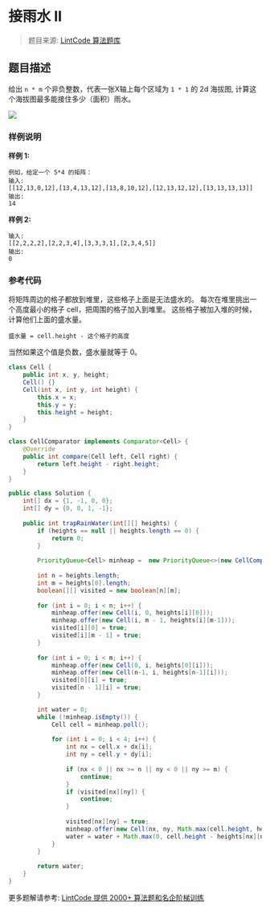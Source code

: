 # 接雨水 II
 > 题目来源: [LintCode 算法题库](https://www.lintcode.com/problem/trapping-rain-water-ii/?utm_source=sc-github-wzz)
 ## 题目描述
 给出 `n * m` 个非负整数，代表一张X轴上每个区域为 `1 * 1` 的 2d 海拔图, 计算这个海拔图最多能接住多少（面积）雨水。

![](https://lintcode-media.s3.amazonaws.com/problem/trapping-rain-water-ii.jpg "")
 ### 样例说明
 **样例 1:**
```
例如，给定一个 5*4 的矩阵： 
输入:
[[12,13,0,12],[13,4,13,12],[13,8,10,12],[12,13,12,12],[13,13,13,13]]
输出:
14
```

**样例 2:**
```
输入:
[[2,2,2,2],[2,2,3,4],[3,3,3,1],[2,3,4,5]]
输出:
0
```
 ### 参考代码
 将矩阵周边的格子都放到堆里，这些格子上面是无法盛水的。
每次在堆里挑出一个高度最小的格子 cell，把周围的格子加入到堆里。
这些格子被加入堆的时候，计算他们上面的盛水量。

```
盛水量 = cell.height - 这个格子的高度
```

当然如果这个值是负数，盛水量就等于 0。
```java
class Cell {
    public int x, y, height;
    Cell() {}
    Cell(int x, int y, int height) {
        this.x = x;
        this.y = y;
        this.height = height;
    }
}

class CellComparator implements Comparator<Cell> {
    @Override
    public int compare(Cell left, Cell right) {
        return left.height - right.height;
    }
}

public class Solution {
    int[] dx = {1, -1, 0, 0};
    int[] dy = {0, 0, 1, -1};
    
    public int trapRainWater(int[][] heights) {
        if (heights == null || heights.length == 0) {
            return 0;
        }
    
        PriorityQueue<Cell> minheap =  new PriorityQueue<>(new CellComparator());
        
        int n = heights.length;
        int m = heights[0].length;
        boolean[][] visited = new boolean[n][m];
        
        for (int i = 0; i < n; i++) {
            minheap.offer(new Cell(i, 0, heights[i][0]));
            minheap.offer(new Cell(i, m - 1, heights[i][m-1]));
            visited[i][0] = true;
            visited[i][m - 1] = true;
        }
        
        for (int i = 0; i < m; i++) {
            minheap.offer(new Cell(0, i, heights[0][i]));
            minheap.offer(new Cell(n-1, i, heights[n-1][i]));
            visited[0][i] = true;
            visited[n - 1][i] = true;
        }

        int water = 0;
        while (!minheap.isEmpty()) {
            Cell cell = minheap.poll();
            
            for (int i = 0; i < 4; i++) {
                int nx = cell.x + dx[i];
                int ny = cell.y + dy[i];
                
                if (nx < 0 || nx >= n || ny < 0 || ny >= m) {
                    continue;
                }
                if (visited[nx][ny]) {
                    continue;
                }
                
                visited[nx][ny] = true;
                minheap.offer(new Cell(nx, ny, Math.max(cell.height, heights[nx][ny])));
                water = water + Math.max(0, cell.height - heights[nx][ny]);
            }
        }
        
        return water;
    } 
}
```
 更多题解请参考: [LintCode 提供 2000+ 算法题和名企阶梯训练](https://www.lintcode.com/problem/?utm_source=sc-github-wzz)